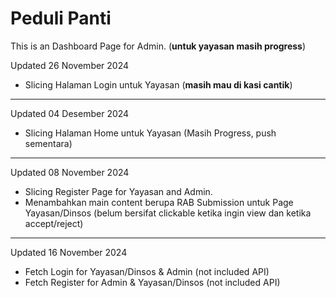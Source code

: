 # Peduli Panti
This is an Dashboard Page for Admin. (**untuk yayasan masih progress**)

Updated 26 November 2024
- Slicing Halaman Login untuk Yayasan (**masih mau di kasi cantik**)
-------------------------------------------
Updated 04 Desember 2024
- Slicing Halaman Home untuk Yayasan (Masih Progress, push sementara)
-------------------------------------------
Updated 08 November 2024

- Slicing Register Page for Yayasan and Admin.
- Menambahkan main content berupa RAB Submission untuk Page Yayasan/Dinsos (belum bersifat clickable ketika ingin view dan ketika accept/reject)

---------------------------------------------
Updated 16 November 2024

- Fetch Login for Yayasan/Dinsos & Admin (not included API)
- Fetch Register for Admin & Yayasan/Dinsos (not included API)

